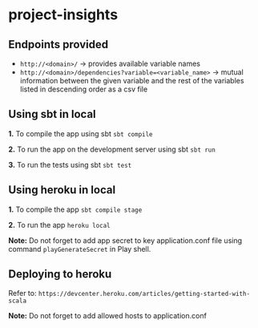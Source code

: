 # project-insights

## Endpoints provided

- `http://<domain>/` -> provides available variable names
- `http://<domain>/dependencies?variable=<variable_name>`  -> mutual information between the given variable and 
the rest of the variables listed in descending order as a csv file 

## Using sbt in local

**1.** To compile the app using sbt `sbt compile`

**2.** To run the app on the development server using sbt `sbt run`

**3.** To run the tests using sbt `sbt test`

## Using heroku in local

**1.** To compile the app `sbt compile stage`

**2.** To run the app `heroku local`

**Note:** Do not forget to add app secret to key application.conf file using command `playGenerateSecret` in Play shell.

## Deploying to heroku

Refer to: `https://devcenter.heroku.com/articles/getting-started-with-scala`

**Note:** Do not forget to add allowed hosts to application.conf
